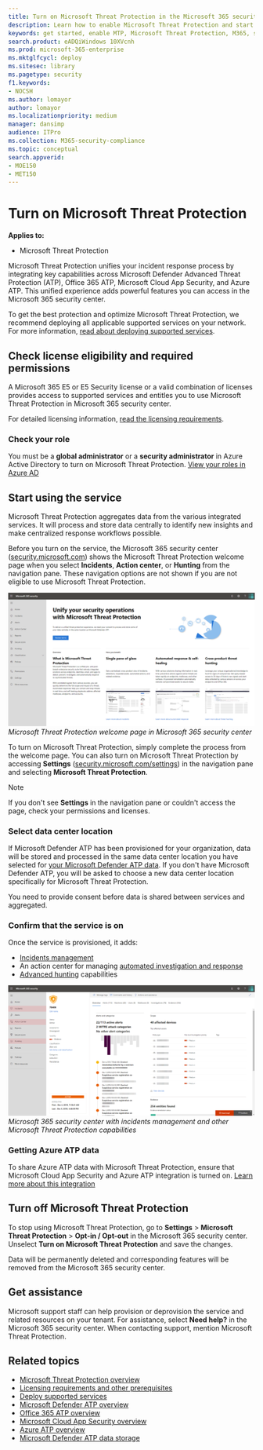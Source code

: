 ```yaml
---
title: Turn on Microsoft Threat Protection in the Microsoft 365 security center
description: Learn how to enable Microsoft Threat Protection and start integrating your security incident and response. 
keywords: get started, enable MTP, Microsoft Threat Protection, M365, security, data location, required permissions, license eligibility, settings page
search.product: eADQiWindows 10XVcnh
ms.prod: microsoft-365-enterprise
ms.mktglfcycl: deploy
ms.sitesec: library
ms.pagetype: security
f1.keywords:
- NOCSH
ms.author: lomayor
author: lomayor
ms.localizationpriority: medium
manager: dansimp
audience: ITPro
ms.collection: M365-security-compliance 
ms.topic: conceptual
search.appverid: 
- MOE150
- MET150
---
```


# Turn on Microsoft Threat Protection

**Applies to:**
- Microsoft Threat Protection

Microsoft Threat Protection unifies your incident response process by integrating key capabilities across Microsoft Defender Advanced Threat Protection (ATP), Office 365 ATP, Microsoft Cloud App Security, and Azure ATP. This unified experience adds powerful features you can access in the Microsoft 365 security center.

To get the best protection and optimize Microsoft Threat Protection, we recommend deploying all applicable supported services on your network. For more information, [read about deploying supported services](deploy-supported-services.md).

## Check license eligibility and required permissions
A Microsoft 365 E5 or E5 Security license or a valid combination of licenses provides access to supported services and entitles you to use Microsoft Threat Protection in Microsoft 365 security center.

For detailed licensing information, [read the licensing requirements](prerequisites.md#licensing-requirements).

### Check your role
You must be a **global administrator** or a **security administrator** in Azure Active Directory to turn on Microsoft Threat Protection. [View your roles in Azure AD](https://docs.microsoft.com//azure/active-directory/users-groups-roles/directory-manage-roles-portal)

## Start using the service
Microsoft Threat Protection aggregates data from the various integrated services. It will process and store data centrally to identify new insights and make centralized response workflows possible.

Before you turn on the service, the Microsoft 365 security center ([security.microsoft.com](https://security.microsoft.com)) shows the Microsoft Threat Protection welcome page when you select **Incidents**, **Action center**, or **Hunting** from the navigation pane. These navigation options are not shown if you are not eligible to use Microsoft Threat Protection.

![Image of the Microsoft Threat Protection welcome page shown if Microsoft Threat Protection has not been turned on](../../media/mtp-off.png)
*Microsoft Threat Protection welcome page in Microsoft 365 security center*

To turn on Microsoft Threat Protection, simply complete the process from the welcome page. You can also turn on Microsoft Threat Protection by accessing **Settings** ([security.microsoft.com/settings](https://security.microsoft.com/settings)) in the navigation pane and selecting **Microsoft Threat Protection**.

>[!NOTE]
>If you don't see **Settings** in the navigation pane or couldn't access the page, check your permissions and licenses.

### Select data center location
If Microsoft Defender ATP has been provisioned for your organization, data will be stored and processed in the same data center location you have selected for [your Microsoft Defender ATP data](https://docs.microsoft.com/windows/security/threat-protection/microsoft-defender-atp/data-storage-privacy). If you don't have Microsoft Defender ATP, you will be asked to choose a new data center location specifically for Microsoft Threat Protection. 

You need to provide consent before data is shared between services and aggregated.

### Confirm that the service is on
Once the service is provisioned, it adds:

- [Incidents management](incidents-overview.md)
- An action center for managing [automated investigation and response](mtp-autoir.md)
- [Advanced hunting](advanced-hunting-overview.md) capabilities

![Image of Microsoft 365 security center navigation pane with Microsoft Threat Protection features](../../media/mtp-on.png)
*Microsoft 365 security center with incidents management and other Microsoft Threat Protection capabilities*

### Getting Azure ATP data
To share Azure ATP data with Microsoft Threat Protection, ensure that Microsoft Cloud App Security and Azure ATP integration is turned on. [Learn more about this integration](https://docs.microsoft.com/cloud-app-security/aatp-integration)


## Turn off Microsoft Threat Protection
To stop using Microsoft Threat Protection, go to **Settings** > **Microsoft Threat Protection** > **Opt-in / Opt-out** in the Microsoft 365 security center. Unselect **Turn on Microsoft Threat Protection** and save the changes.

Data will be permanently deleted and corresponding features will be removed from the Microsoft 365 security center.

## Get assistance

Microsoft support staff can help provision or deprovision the service and related resources on your tenant. For assistance, select **Need help?** in the Microsoft 365 security center. When contacting support, mention Microsoft Threat Protection.

## Related topics

- [Microsoft Threat Protection overview](microsoft-threat-protection.md)
- [Licensing requirements and other prerequisites](prerequisites.md)
- [Deploy supported services](deploy-supported-services.md)
- [Microsoft Defender ATP overview](https://docs.microsoft.com/windows/security/threat-protection/microsoft-defender-atp/microsoft-defender-advanced-threat-protection)
- [Office 365 ATP overview](../office-365-security/office-365-atp.md)
- [Microsoft Cloud App Security overview](https://docs.microsoft.com/cloud-app-security/what-is-cloud-app-security)
- [Azure ATP overview](https://docs.microsoft.com/azure-advanced-threat-protection/what-is-atp)
- [Microsoft Defender ATP data storage](https://docs.microsoft.com/windows/security/threat-protection/microsoft-defender-atp/data-storage-privacy)
